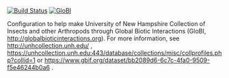 [![Build Status](https://travis-ci.org/globalbioticinteractions/nhmc.svg)](https://travis-ci.org/globalbioticinteractions/nhmc) [![GloBI](http://api.globalbioticinteractions.org/interaction.svg?accordingTo=globi:globalbioticinteractions/nhmc)](http://globalbioticinteractions.org/?accordingTo=globi:globalbioticinteractions/nhmc) 

Configuration to help make University of New Hampshire Collection of Insects and other Arthropods through Global Biotic Interactions (GloBI, http://globalbioticinteractions.org). For more information, see http://unhcollection.unh.edu/ , https://unhcollection.unh.edu:443/database/collections/misc/collprofiles.php?collid=1 or https://www.gbif.org/dataset/bb2089d6-6c7c-4fa0-9509-f5e46244b0a6 .
